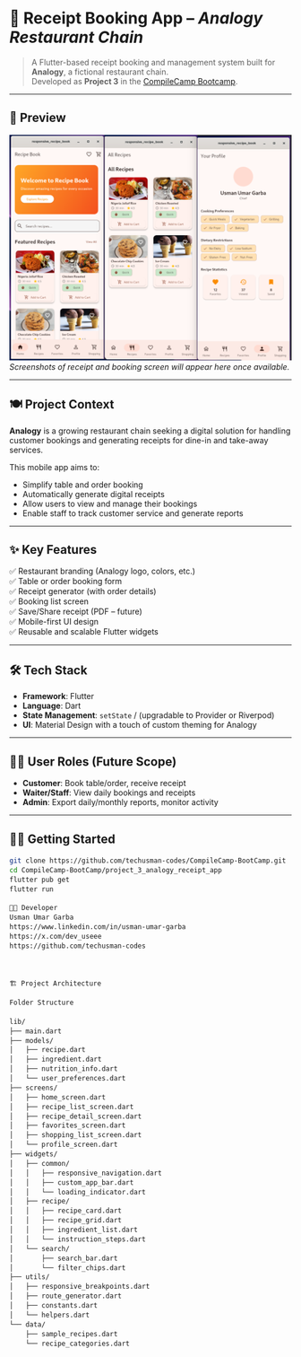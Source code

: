 # 🧾 Receipt Booking App – *Analogy Restaurant Chain*

> A Flutter-based receipt booking and management system built for **Analogy**, a fictional restaurant chain.  
> Developed as **Project 3** in the [CompileCamp Bootcamp](https://github.com/techusman-codes/CompileCamp-BootCamp).

---

## 📸 Preview

![App Screenshot](https://github.com/techusman-codes/CompileCamp-BootCamp/blob/180b07fbfcac4ee4b70e0f28a2d8a6c3a31bbe14/Projects/Receipt_Book_app/Screenshot%20From%202025-08-02%2022-10-22.png)  
*Screenshots of receipt and booking screen will appear here once available.*

---

## 🍽️ Project Context

**Analogy** is a growing restaurant chain seeking a digital solution for handling customer bookings and generating receipts for dine-in and take-away services.

This mobile app aims to:

- Simplify table and order booking
- Automatically generate digital receipts
- Allow users to view and manage their bookings
- Enable staff to track customer service and generate reports

---

## ✨ Key Features

✅ Restaurant branding (Analogy logo, colors, etc.)  
✅ Table or order booking form  
✅ Receipt generator (with order details)  
✅ Booking list screen  
✅ Save/Share receipt (PDF – future)  
✅ Mobile-first UI design  
✅ Reusable and scalable Flutter widgets

---

## 🛠 Tech Stack

- **Framework**: Flutter
- **Language**: Dart
- **State Management**: `setState` / (upgradable to Provider or Riverpod)
- **UI**: Material Design with a touch of custom theming for Analogy

---

## 🧑‍🍳 User Roles (Future Scope)

- **Customer**: Book table/order, receive receipt  
- **Waiter/Staff**: View daily bookings and receipts  
- **Admin**: Export daily/monthly reports, monitor activity

---

## 🧑‍💻 Getting Started

```bash
git clone https://github.com/techusman-codes/CompileCamp-BootCamp.git
cd CompileCamp-BootCamp/project_3_analogy_receipt_app
flutter pub get
flutter run

👨‍💻 Developer
Usman Umar Garba
https://www.linkedin.com/in/usman-umar-garba
https://x.com/dev_useee
https://github.com/techusman-codes



🏗️ Project Architecture

Folder Structure

lib/
├── main.dart
├── models/
│   ├── recipe.dart
│   ├── ingredient.dart
│   ├── nutrition_info.dart
│   └── user_preferences.dart
├── screens/
│   ├── home_screen.dart
│   ├── recipe_list_screen.dart
│   ├── recipe_detail_screen.dart
│   ├── favorites_screen.dart
│   ├── shopping_list_screen.dart
│   └── profile_screen.dart
├── widgets/
│   ├── common/
│   │   ├── responsive_navigation.dart
│   │   ├── custom_app_bar.dart
│   │   └── loading_indicator.dart
│   ├── recipe/
│   │   ├── recipe_card.dart
│   │   ├── recipe_grid.dart
│   │   ├── ingredient_list.dart
│   │   └── instruction_steps.dart
│   └── search/
│       ├── search_bar.dart
│       └── filter_chips.dart
├── utils/
│   ├── responsive_breakpoints.dart
│   ├── route_generator.dart
│   ├── constants.dart
│   └── helpers.dart
└── data/
    ├── sample_recipes.dart
    └── recipe_categories.dart
